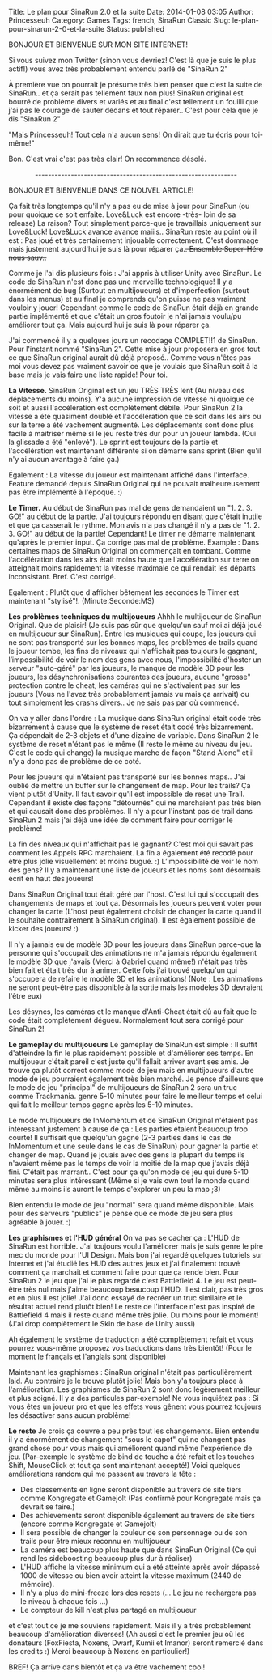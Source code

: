 Title: Le plan pour SinaRun 2.0 et la suite
Date: 2014-01-08 03:05
Author: Princesseuh
Category: Games
Tags: french, SinaRun Classic
Slug: le-plan-pour-sinarun-2-0-et-la-suite
Status: published

BONJOUR ET BIENVENUE SUR MON SITE INTERNET!

Si vous suivez mon Twitter (sinon vous devriez! C'est là que je suis le
plus actif!) vous avez très probablement entendu parlé de "SinaRun 2"

À première vue on pourrait je présume très bien penser que c'est la
suite de SinaRun.. et ça serait pas tellement faux non plus! SinaRun
original est bourré de problème divers et variés et au final c'est
tellement un fouilli que j'ai pas le courage de sauter dedans et tout
réparer.. C'est pour cela que je dis "SinaRun 2"

"Mais Princesseuh! Tout cela n'a aucun sens! On dirait que tu écris pour
toi-même!"

Bon. C'est vrai c'est pas très clair! On recommence désolé.

<p>
<center>
--------------------------------------------------------------

</center>
</strong>

</p>
BONJOUR ET BIENVENUE DANS CE NOUVEL ARTICLE!

Ça fait très longtemps qu'il n'y a pas eu de mise à jour pour SinaRun
(ou pour quoique ce soit enfaite. Love&Luck est encore -très- loin de sa
release) La raison? Tout simplement parce-que je travaillais uniquement
sur Love&Luck! Love&Luck avance avance maiiis.. SinaRun reste au point
où il est : Pas joué et très certainement injouable correctement. C'est
dommage mais justement aujourd'hui je suis là pour réparer ça.~~.
Ensemble Super-Héro nous sauv..~~

Comme je l'ai dis plusieurs fois : J'ai appris à utiliser Unity avec
SinaRun. Le code de SinaRun n'est donc pas une merveille technologique!
Il y a énormément de bug (Surtout en multijoueurs) et d'imperfection
(surtout dans les menus) et au final je comprends qu'on puisse ne pas
vraiment vouloir y jouer! Cependant comme le code de SinaRun était déjà
en grande partie implémenté et que c'était un gros foutoir je n'ai
jamais voulu/pu améliorer tout ça. Mais aujourd'hui je suis là pour
réparer ça.

J'ai commencé il y a quelques jours un recodage COMPLET!!1 de SinaRun.
Pour l'instant nommé "SinaRun 2". Cette mise à jour proposera en gros
tout ce que SinaRun original aurait dû déjà proposé.. Comme vous n'êtes
pas moi vous devez pas vraiment savoir ce que je voulais que SinaRun
soit à la base mais je vais faire une liste rapide! Pour toi.

**La Vitesse.**
SinaRun Original est un jeu TRÈS TRÈS lent (Au niveau des déplacements
du moins). Y'a aucune impression de vitesse ni quoique ce soit et aussi
l'accélération est complètement débile. Pour SinaRun 2 la vitesse a été
quasiment doublé et l'accélération que ce soit dans les airs ou sur la
terre a été vachement augmenté. Les déplacements sont donc plus facile à
maitriser même si le jeu reste très dur pour un joueur lambda. (Oui la
glissade a été "enlevé"). Le sprint est toujours de la partie et
l'accélération est maintenant différente si on démarre sans sprint (Bien
qu'il n'y ai aucun avantage à faire ça.)

Également : La vitesse du joueur est maintenant affiché dans
l'interface. Feature demandé depuis SinaRun Original qui ne pouvait
malheureusement pas être implémenté à l'époque. :)

**Le Timer.**
Au début de SinaRun pas mal de gens demandaient un "1. 2. 3. GO!" au
début de la partie. J'ai toujours répondu en disant que c'était inutile
et que ça casserait le rythme. Mon avis n'a pas changé il n'y a pas de
"1. 2. 3. GO!" au début de la partie! Cependant! Le timer ne démarre
maintenant qu'après le premier input. Ça corrige pas mal de problème.
Example : Dans certaines maps de SinaRun Original on commençait en
tombant. Comme l'accélération dans les airs était moins haute que
l'accélération sur terre on atteignait moins rapidement la vitesse
maximale ce qui rendait les départs inconsistant. Bref. C'est corrigé.

Également : Plutôt que d'afficher bêtement les secondes le Timer est
maintenant "stylisé"!. (Minute:Seconde:MS)

**Les problèmes techniques du multijoueurs**
Ahhh le multijoueur de SinaRun Original. Que de plaisir! (Je suis pas
sûr que quelqu'un sauf moi ai déjà joué en multijoueur sur SinaRun).
Entre les musiques qui coupe, les joueurs qui ne sont pas transporté sur
les bonnes maps, les problèmes de trails quand le joueur tombe, les fins
de niveaux qui n'affichait pas toujours le gagnant, l’impossibilité de
voir le nom des gens avec nous, l'impossibilité d'hoster un serveur
"auto-géré" par les joueurs, le manque de modèle 3D pour les joueurs,
les désynchronisations courantes des joueurs, aucune "grosse" protection
contre le cheat, les caméras qui ne s'activaient pas sur les joueurs
(Vous ne l'avez très probablement jamais vu mais ça arrivait) ou tout
simplement les crashs divers.. Je ne sais pas par où commencé.

On va y aller dans l'ordre : La musique dans SinaRun original était codé
très bizarrement à cause que le système de reset était codé très
bizarrement. Ça dépendait de 2-3 objets et d'une dizaine de variable.
Dans SinaRun 2 le système de reset n'étant pas le même (Il reste le même
au niveau du jeu. C'est le code qui change) la musique marche de façon
"Stand Alone" et il n'y a donc pas de problème de ce coté.

Pour les joueurs qui n'étaient pas transporté sur les bonnes maps.. J'ai
oublié de mettre un buffer sur le changement de map. Pour les trails? Ça
vient plutôt d'Unity. Il faut savoir qu'il est impossible de reset une
Trail. Cependant il existe des façons "détournés" qui ne marchaient pas
très bien et qui causait donc des problèmes. Il n'y a pour l'instant pas
de trail dans SinaRun 2 mais j'ai déjà une idée de comment faire pour
corriger le problème!

La fin des niveaux qui n'affichait pas le gagnant? C'est moi qui savait
pas comment les Appels RPC marchaient. La fin a également été recodé
pour être plus jolie visuellement et moins bugué. :)
L’impossibilité de voir le nom des gens? Il y a maintenant une liste de
joueurs et les noms sont désormais écrit en haut des joueurs!

Dans SinaRun Original tout était géré par l'host. C'est lui qui
s'occupait des changements de maps et tout ça. Désormais les joueurs
peuvent voter pour changer la carte (L'host peut également choisir de
changer la carte quand il le souhaite contrairement à SinaRun original).
Il est également possible de kicker des joueurs! :)

Il n'y a jamais eu de modèle 3D pour les joueurs dans SinaRun parce-que
la personne qui s'occupait des animations ne m'a jamais répondu
également le modèle 3D que j'avais (Merci à Gabriel quand même!) n'était
pas très bien fait et était très dur à animer. Cette fois j'ai trouvé
quelqu'un qui s'occupera de refaire le modèle 3D et les animations!
(Note : Les animations ne seront peut-être pas disponible à la sortie
mais les modèles 3D devraient l'être eux)

Les désyncs, les caméras et le manque d'Anti-Cheat était dû au fait que
le code était complètement dégueu. Normalement tout sera corrigé pour
SinaRun 2!

**Le gameplay du multijoueurs**
Le gameplay de SinaRun est simple : Il suffit d'atteindre la fin le plus
rapidement possible et d'améliorer ses temps. En multijoueur c'était
pareil c'est juste qu'il fallait arriver avant ses amis. Je trouve ça
plutôt correct comme mode de jeu mais en multijoueurs d'autre mode de
jeu pourraient également très bien marché. Je pense d'ailleurs que le
mode de jeu "principal" de multijoueurs de SinaRun 2 sera un truc comme
Trackmania. genre 5-10 minutes pour faire le meilleur temps et celui qui
fait le meilleur temps gagne après les 5-10 minutes.

Le mode multijoueurs de InMomentum et de SinaRun Original n'étaient pas
intéressant justement à cause de ça : Les parties étaient beaucoup trop
courte! Il suffisait que quelqu'un gagne (2-3 parties dans le cas de
InMomentum et une seule dans le cas de SinaRun) pour gagner la partie et
changer de map. Quand je jouais avec des gens la plupart du temps ils
n'avaient même pas le temps de voir la moitié de la map que j'avais déjà
fini. C'était pas marrant.. C'est pour ça qu'on mode de jeu qui dure
5-10 minutes sera plus intéressant (Même si je vais own tout le monde
quand même au moins ils auront le temps d'explorer un peu la map ;3)

Bien entendu le mode de jeu "normal" sera quand même disponible. Mais
pour des serveurs "publics" je pense que ce mode de jeu sera plus
agréable à jouer. :)

**Les graphismes et l'HUD général**
On va pas se cacher ça : L'HUD de SinaRun est horrible. J'ai toujours
voulu l'améliorer mais je suis genre le pire mec du monde pour l'UI
Design. Mais bon j'ai regardé quelques tutoriels sur Internet et j'ai
étudié les HUD des autres jeux et j'ai finalement trouvé comment ça
marchait et comment faire pour que ça rende bien. Pour SinaRun 2 le jeu
que j'ai le plus regardé c'est Battlefield 4. Le jeu est peut-être très
nul mais j'aime beaucoup beaucoup l'HUD. Il est clair, pas très gros et
en plus il est jolie! J'ai donc essayé de recréer un truc similaire et
le résultat actuel rend plutôt bien! Le reste de l'interface n'est pas
inspiré de Battlefield 4 mais il reste quand même très jolie. Du moins
pour le moment! (J'ai drop complètement le Skin de base de Unity aussi)

Ah également le système de traduction a été complètement refait et vous
pourrez vous-même proposez vos traductions dans très bientôt! (Pour le
moment le français et l'anglais sont disponible)

Maintenant les graphismes : SinaRun original n'était pas
particulièrement laid. Au contraire je le trouve plutôt jolie! Mais bon
y'a toujours place à l'amélioration. Les graphismes de SinaRun 2 sont
donc légèrement meilleur et plus soigné. Il y a des particules
par-exemple! Ne vous inquiétez pas : Si vous êtes un joueur pro et que
les effets vous gênent vous pourrez toujours les désactiver sans aucun
problème!

**Le reste**
Je crois ça couvre a peu près tout les changements. Bien entendu il y a
énormément de changement "sous le capot" qui ne changent pas grand chose
pour vous mais qui améliorent quand même l'expérience de jeu.
(Par-exemple le système de bind de touche a été refait et les touches
Shift, MouseClick et tout ça sont maintenant accepté!) Voici quelques
améliorations random qui me passent au travers la tête :

- Des classements en ligne seront disponible au travers de site tiers
comme Kongregate et Gamejolt (Pas confirmé pour Kongregate mais ça
devrait se faire.)
- Des achievements seront disponible également au travers de site tiers
(encore comme Kongregate et Gamejolt)
- Il sera possible de changer la couleur de son personnage ou de son
trails pour être mieux reconnu en multijoueur
- La caméra est beaucoup plus haute que dans SinaRun Original (Ce qui
rend les sideboosting beaucoup plus dur à réaliser)
- L'HUD affiche la vitesse minimum qui a été atteinte après avoir
dépassé 1000 de vitesse ou bien avoir atteint la vitesse maximum (2440
de mémoire).
- Il n'y a plus de mini-freeze lors des resets (... Le jeu ne rechargera
pas le niveau à chaque fois ...)
- Le compteur de kill n'est plus partagé en multijoueur

et c'est tout ce je me souviens rapidement. Mais il y a très
probablement beaucoup d'amélioration diverses! (Ah aussi c'est le
premier jeu où les donateurs (FoxFiesta, Noxens, Dwarf, Kumii et Imanor)
seront remercié dans les credits :) Merci beaucoup à Noxens en
particulier!)

BREF! Ça arrive dans bientôt et ça va être vachement cool!
